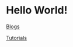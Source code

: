 <html lang="en">

<head>
</head>

<body>
	<h1>Hello World!</h1>
	<p><a href="/Blogs/b.htm">Blogs</a></p>
	<p><a href="/Tutorials/t.htm">Tutorials</a></p>
</body>

</html>
